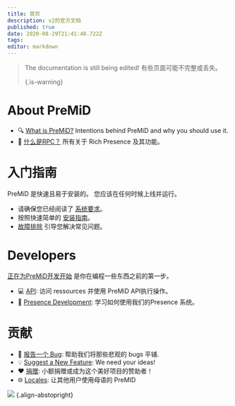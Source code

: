 ```yaml
---
title: 首页
description: v2的官方文档
published: true
date: 2020-08-29T21:41:40.722Z
tags:
editor: markdown
---
```


> The documentation is still being edited! 有些页面可能不完整或丢失。 
> 
> {.is-warning}

# About PreMiD
- :mag: [What is PreMiD?](/about) Intentions behind PreMiD and why you should use it.
- :link: [什么是RPC？](https://discordapp.com/rich-presence) 所有关于 Rich Presence 及其功能。

# 入门指南

PreMiD 是快速且易于安装的。 您应该在任何时候上线并运行。

- 请确保您已经阅读了 [系统要求](/install/requirements)。
- 按照快速简单的 [安装指南](/install)。
- [故障排除](/troubleshooting) 引导您解决常见问题。

# Developers

[正在为PreMiD开发开始](/dev) 是你在编程一些东西之前的第一步。

- :computer: [API](/dev/api): 访问 ressources 并使用 PreMiD API执行操作。
- :wrench: [Presence Development](/dev/presence): 学习如何使用我们的Presence 系统。

# 贡献
- :bug: [报告一个 Bug](https://github.com/PreMiD): 帮助我们将那些悲观的 bugs 平铺.
- :bulb: [Suggest a New Feature](https://discord.premid.app/): We need your ideas!
- :heart: [捐赠](https://www.patreon.com/Timeraa): 小额捐赠或成为这个美好项目的赞助者！
- :globe_with_meridians: [Locales](https://translate.premid.app): 让其他用户使用母语的 PreMID

![](https://beta.premid.app/img/logo.2b414dc2.gif) {.align-abstopright}